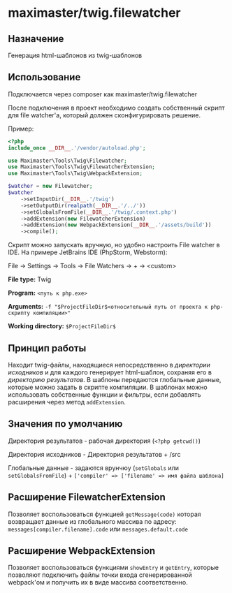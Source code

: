 maximaster/twig.filewatcher
=

Назначение
-
Генерация html-шаблонов из twig-шаблонов

Использование
-
Подключается через composer как maximaster/twig.filewatcher

После подключения в проект необходимо создать собственный скрипт для file watcher'а, который должен сконфигурировать решение.

Пример:

```php
<?php
include_once __DIR__.'/vendor/autoload.php';

use Maximaster\Tools\Twig\Filewatcher;
use Maximaster\Tools\Twig\FilewatcherExtension;
use Maximaster\Tools\Twig\WebpackExtension;

$watcher = new Filewatcher;
$watcher
    ->setInputDir(__DIR__.'/twig')
    ->setOutputDir(realpath(__DIR__.'/../'))
    ->setGlobalsFromFile(__DIR__.'/twig/.context.php')
    ->addExtension(new FilewatcherExtension)
    ->addExtension(new WebpackExtension(__DIR__.'/assets/build'))
    ->compile();
```

Скрипт можно запускать вручную, но удобно настроить File watcher в IDE. На примере JetBrains IDE (PhpStorm, Webstorm):

File &rarr; Settings &rarr; Tools &rarr; File Watchers &rarr; + &rarr; &lt;custom&gt;

**File type:** Twig

**Program:** `<путь к php.exe>`

**Arguments:** `-f "$ProjectFileDir$<относительный путь от проекта к php-скрипту компиляции>"`

**Working directory:** `$ProjectFileDir$`




Принцип работы
-
Находит twig-файлы, находящиеся непосредственно в *директории исходников* и для каждого генерирует html-шаблон, сохраняя его в *директорию результатов*.
В шаблоны передаются глобальные данные, которые можно задать в скрипте компиляции.
В шаблонах можно использовать собственные функции и фильтры, если добавлять расширения через метод `addExtension`.


Значения по умолчанию
-
Директория результатов - рабочая директория (`<?php getcwd()`)

Директория исходников - Директория результатов + /src

Глобальные данные - задаются врунчюу (`setGlobals` или `setGlobalsFromFile`) + `['compiler' => ['filename' => имя файла шаблона]`

Расширение FilewatcherExtension
-
Позволяет воспользоваться функцией `getMessage(code)` которая возвращает данные из глобального массива по адресу: `messages[compiler.filename].code` или `messages.default.code`

Расширение WebpackExtension
-
Позволяет воспользоваться функциями `showEntry` и `getEntry`, которые позволяют подключить файлы точки входа сгенерированной webpack'ом и получить их в виде массива соответственно.
